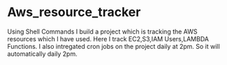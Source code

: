 # Aws_resource_tracker

Using Shell Commands I build a project which is tracking the AWS resources which I have used. Here I track EC2,S3,IAM Users,LAMBDA Functions. I also intregated cron jobs on the project daily at 2pm. So it will automatically daily 2pm.
